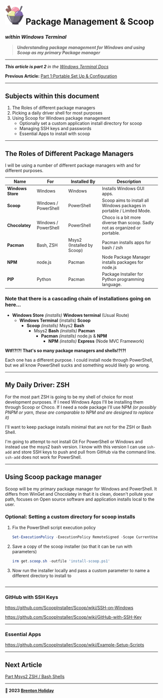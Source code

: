 # ![Scoop Icon](https://raw.githubusercontent.com/8rents/_/i/h1/scoop.png) Package Management & Scoop 

### *within Windows Terminal*

>  ***Understanding package management for Windows and using Scoop as my primary Package manager***

---

***This article is part 2** in the [Windows Terminal Docs](..README.md)*

**Previous Article:** [Part 1:Portable Set Up & Configuration](01-portable-setup-configs)

---

## Subjects within this document

1. The Roles of different package managers
2. Picking a daily driver shell for most purposes
3. Using Scoop for Windows package management
   - Optionally set a custom application install directory for scoop
   - Managing SSH keys and passwords
   - Essential Apps to install with scoop

---

## The Roles of Different Package Managers

I will be using a number of different package managers with and for different purposes.

| Name              | For                  | Installed By               | Description                                                  |
| ----------------- | -------------------- | -------------------------- | ------------------------------------------------------------ |
| **Windows Store** | Windows              | Windows                    | Installs Windows GUI apps.                                   |
| **Scoop**         | Windows / PowerShell | PowerShell                 | Scoop aims to install all Windows packages in portable / Limited Mode. |
| **Chocolatey**    | Windows / PowerShell | PowerShell                 | Choco is a bit more diverse than scoop. Sadly not as organized or portable. |
| **Pacman**        | Bash, ZSH            | Msys2 (Installed by Scoop) | Pacman installs apps for bash / zsh                          |
| **NPM**           | node.js              | Pacman                     | Node Package Manager installs packages for node.js           |
| **PIP**           | Python               | Pacman                     | Package Installer for Python programming language.           |

### Note that there is a cascading chain of installations going on here...

- **Windows Store** *(installs)* **Windows terminal** (Usual Route)
  - **Windows Terminal** (installs) **Scoop**
    - **Scoop** *(installs)* Msys2 **Bash**
      - Msys2 **Bash** *(installs)* **Pacman**
        - **Pacman** *(installs)* node.js & **NPM**
          - **NPM** *(installs)* **Express** (Node MVC Framework) 

**Wtf!?!?!  That's so many package managers and shells!?!?!** 

Each one has a different purpose. I could install node through PowerShell, but we all know PowerShell sucks and something would likely go wrong.

---

## My Daily Driver: ZSH

For the most part ZSH is going to be my shell of choice for most development purposes. If I need Windows Apps I'll be installing them through Scoop or Choco. If I need a node package I'll use NPM  *(or possibly PNPM or yarn, these are comparable to NPM and are designed to replace it)*

I'll want to keep package installs minimal that are not for the ZSH or Bash Shell.

I'm going to attempt to not install Git For PowerShell or Windows and instead use the msys2 bash version. I know with this version I can use `ssh-add` and store SSH keys to push and pull from GitHub via the command line. `ssh-add` does not work for PowerShell.

---

## Using Scoop package manager

Scoop will be my primary package manager for Windows and PowerShell. It differs from WinGet and Chocolatey in that it is clean, doesn't pollute your path, focuses on Open source software and application installs local to the user.

### Optional: Setting a custom directory for scoop installs 

1. Fix the PowerShell script execution policy

   ```powershell
   Set-ExecutionPolicy -ExecutionPolicy RemoteSigned -Scope CurrentUser
   ```

2. Save a copy of the scoop installer (so that it can be run with parameters)

   ```powershell
   irm get.scoop.sh -outfile 'install-scoop.ps1'
   ```

3. Now run the installer locally and pass a custom parameter to name a different directory to install to

   ```
   
   ```

---

### GitHub with SSH Keys

https://github.com/ScoopInstaller/Scoop/wiki/SSH-on-Windows

https://github.com/ScoopInstaller/Scoop/wiki/GitHub-with-SSH-Key

---

### Essential Apps

https://github.com/ScoopInstaller/Scoop/wiki/Example-Setup-Scripts

---

## Next Article

[Part Msys2 ZSH / Bash Shells](03-msys2-bash-zsh-shells)

---

**🤍 2023 [Brenton Holiday](https://brenton.holiday)**